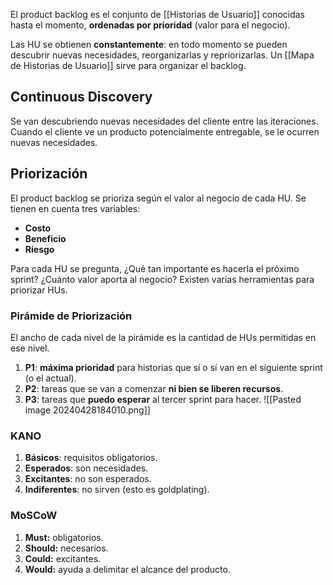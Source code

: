 El product backlog es el conjunto de [[Historias de Usuario]] conocidas hasta el momento, **ordenadas por prioridad** (valor para el negocio).

Las HU se obtienen **constantemente**: en todo momento se pueden descubrir nuevas necesidades, reorganizarlas y repriorizarlas. Un [[Mapa de Historias de Usuario]] sirve para organizar el backlog.

## Continuous Discovery

Se van descubriendo nuevas necesidades del cliente entre las iteraciones. Cuando el cliente ve un producto potencialmente entregable, se le ocurren nuevas necesidades.

## Priorización

El product backlog se prioriza según el valor al negocio de cada HU. Se tienen en cuenta tres variables:

- **Costo**
- **Beneficio**
- **Riesgo**

Para cada HU se pregunta, ¿Qué tan importante es hacerla el próximo sprint? ¿Cuánto valor aporta al negocio? Existen varias herramientas para priorizar HUs.

### Pirámide de Priorización

El ancho de cada nivel de la pirámide es la cantidad de HUs permitidas en ese nivel.

1. **P1**: **máxima prioridad** para historias que sí o sí van en el siguiente sprint (o el actual).
2. **P2**: tareas que se van a comenzar **ni bien se liberen recursos**.
3. **P3**: tareas que **puedo esperar** al tercer sprint para hacer.
   ![[Pasted image 20240428184010.png]]

### KANO

1. **Básicos**: requisitos obligatorios.
2. **Esperados**: son necesidades.
3. **Excitantes**: no son esperados.
4. **Indiferentes**: no sirven (esto es goldplating).

### MoSCoW

1. **Must:** obligatorios.
2. **Should:** necesarios.
3. **Could:** excitantes.
4. **Would:** ayuda a delimitar el alcance del producto.
